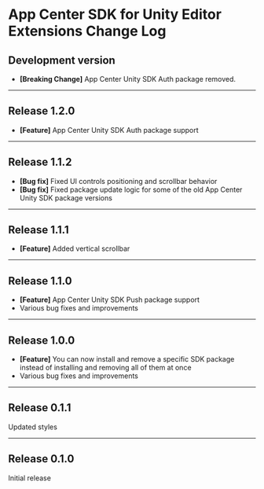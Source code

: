 # App Center SDK for Unity Editor Extensions Change Log

## Development version

* **[Breaking Change]** App Center Unity SDK Auth package removed. 

___

## Release 1.2.0

* **[Feature]** App Center Unity SDK Auth package support

___

## Release 1.1.2

* **[Bug fix]** Fixed UI controls positioning and scrollbar behavior
* **[Bug fix]** Fixed package update logic for some of the old App Center Unity SDK package versions

___

## Release 1.1.1

* **[Feature]** Added vertical scrollbar

___

## Release 1.1.0

* **[Feature]** App Center Unity SDK Push package support
* Various bug fixes and improvements

___

## Release 1.0.0

* **[Feature]** You can now install and remove a specific SDK package instead of installing and removing all of them at once
* Various bug fixes and improvements

___

## Release 0.1.1

Updated styles

___

## Release 0.1.0

Initial release